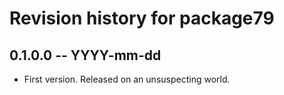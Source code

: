 # Revision history for package79

## 0.1.0.0 -- YYYY-mm-dd

* First version. Released on an unsuspecting world.
